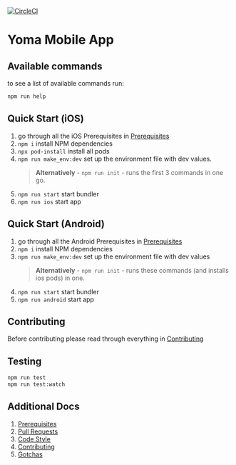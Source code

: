 [![CircleCI](https://dl.circleci.com/insights-snapshot/gh/didx-xyz/yoma-mobile/develop/deploy-android-alpha/badge.svg?window=30d)](https://app.circleci.com/insights/github/didx-xyz/yoma-mobile/workflows/deploy-android-alpha/overview?branch=develop&reporting-window=last-30-days&insights-snapshot=true)
# Yoma Mobile App

## Available commands

to see a list of available commands run:

```bash
npm run help
```

## Quick Start (iOS)

1. go through all the iOS Prerequisites in [Prerequisites](docs/prerequisites.md)
1. ``npm i`` install NPM dependencies
1. ``npx pod-install`` install all pods
1. ``npm run make_env:dev`` set up the environment file with dev values.
    > **Alternatively** - ``npm run init`` - runs the first 3 commands in one go.
1. ``npm run start`` start bundler
1. ``npm run ios`` start app

## Quick Start (Android)

1. go through all the Android Prerequisites in [Prerequisites](docs/prerequisites.md)
1. ``npm i`` install NPM dependencies
1. ``npm run make_env:dev`` set up the environment file with dev values
    > **Alternatively** - ``npm run init`` - runs these commands (and installs ios pods) in one.
1. ``npm run start`` start bundler
1. ``npm run android`` start app

## Contributing

Before contributing please read through everything in [Contributing](./CONTRIBUTING.md)

## Testing

```bash
npm run test
npm run test:watch
```

## Additional Docs

1. [Prerequisites](docs/prerequisites.md)
2. [Pull Requests](docs/pullRequests.md)
3. [Code Style](docs/codeStyle.md)
4. [Contributing](./CONTRIBUTING.md)
5. [Gotchas](docs/gotchas.md)
